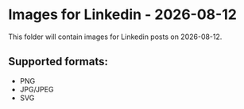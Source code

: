 # Images for Linkedin - 2026-08-12

This folder will contain images for Linkedin posts on 2026-08-12.

## Supported formats:
- PNG
- JPG/JPEG
- SVG
